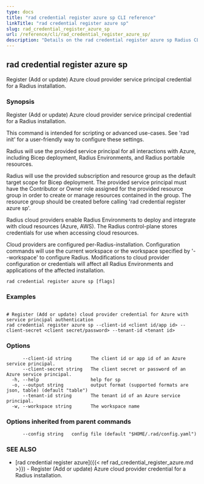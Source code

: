 ```yaml
---
type: docs
title: "rad credential register azure sp CLI reference"
linkTitle: "rad credential register azure sp"
slug: rad_credential_register_azure_sp
url: /reference/cli/rad_credential_register_azure_sp/
description: "Details on the rad credential register azure sp Radius CLI command"
---
```

## rad credential register azure sp

Register (Add or update) Azure cloud provider service principal credential for a Radius installation.

### Synopsis

Register (Add or update) Azure cloud provider service principal credential for a Radius installation.

This command is intended for scripting or advanced use-cases. See 'rad init' for a user-friendly way
to configure these settings.

Radius will use the provided service principal for all interactions with Azure, including Bicep deployment, 
Radius Environments, and Radius portable resources. 

Radius will use the provided subscription and resource group as the default target scope for Bicep deployment.
The provided service principal must have the Contributor or Owner role assigned for the provided resource group
in order to create or manage resources contained in the group. The resource group should be created before
calling 'rad credential register azure sp'.


Radius cloud providers enable Radius Environments to deploy and integrate with cloud resources (Azure, AWS).
The Radius control-plane stores credentials for use when accessing cloud resources.

Cloud providers are configured per-Radius-installation. Configuration commands will use the current workspace
or the workspace specified by '--workspace' to configure Radius. Modifications to cloud provider configuration
or credentials will affect all Radius Environments and applications of the affected installation.

```
rad credential register azure sp [flags]
```

### Examples

```

# Register (Add or update) cloud provider credential for Azure with service principal authentication
rad credential register azure sp --client-id <client id/app id> --client-secret <client secret/password> --tenant-id <tenant id>

```

### Options

```
      --client-id string       The client id or app id of an Azure service principal.
      --client-secret string   The client secret or password of an Azure service principal.
  -h, --help                   help for sp
  -o, --output string          output format (supported formats are json, table) (default "table")
      --tenant-id string       The tenant id of an Azure service principal.
  -w, --workspace string       The workspace name
```

### Options inherited from parent commands

```
      --config string   config file (default "$HOME/.rad/config.yaml")
```

### SEE ALSO

* [rad credential register azure]({{< ref rad_credential_register_azure.md >}})	 - Register (Add or update) Azure cloud provider credential for a Radius installation.

